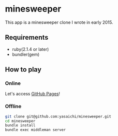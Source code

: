 # minesweeper
This app is a minesweeper clone I wrote in early 2015.

## Requirements
* ruby(2.1.4 or later)
* bundler(gem)

## How to play
### Online
Let's access [GitHub Pages](http://yasaichi.github.io/minesweeper/)!

### Offline
```sh
git clone git@github.com:yasaichi/minesweeper.git
cd minesweeper
bundle install
bundle exec middleman server
```

